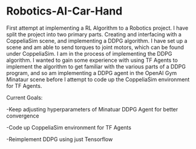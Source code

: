 # Robotics-AI-Car-Hand
First attempt at implementing a RL Algorithm to a Robotics project. 
I have split the project into two primary parts. Creating and interfacing with a CoppeliaSim scene, and implementing a DDPG algorithm.
I have set up a scene and am able to send torques to joint motors, which can be found under CoppeliaSim.
I am in the process of implementing the DDPG algorithm. I wanted to gain some experience with using TF Agents to implement the algorithm to get familiar with the various parts of a DDPG program,
and so am implementing a DDPG agent in the OpenAI Gym Minataur scene before I attempt to code up the CoppeliaSim environment for TF Agents.

Current Goals:

-Keep adjusting hyperparameters of Minatuar DDPG Agent for better convergence

-Code up CoppeliaSim environment for TF Agents

-Reimplement DDPG using just Tensorflow
